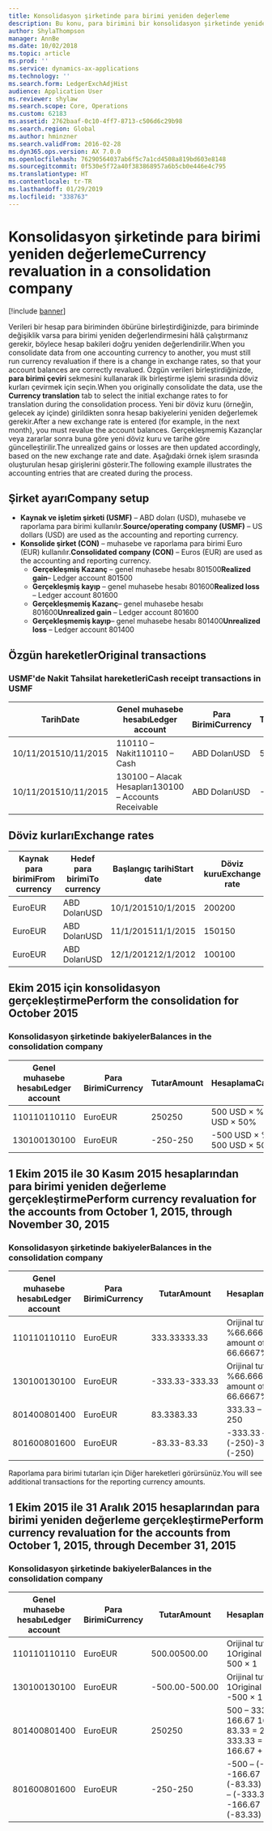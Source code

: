```yaml
---
title: Konsolidasyon şirketinde para birimi yeniden değerleme
description: Bu konu, para birimini bir konsolidasyon şirketinde yeniden değerlemeyi açıklar.
author: ShylaThompson
manager: AnnBe
ms.date: 10/02/2018
ms.topic: article
ms.prod: ''
ms.service: dynamics-ax-applications
ms.technology: ''
ms.search.form: LedgerExchAdjHist
audience: Application User
ms.reviewer: shylaw
ms.search.scope: Core, Operations
ms.custom: 62183
ms.assetid: 2762baaf-0c10-4ff7-8713-c506d6c29b98
ms.search.region: Global
ms.author: hminzner
ms.search.validFrom: 2016-02-28
ms.dyn365.ops.version: AX 7.0.0
ms.openlocfilehash: 76290564037ab6f5c7a1cd4508a819bd603e8148
ms.sourcegitcommit: 0f530e5f72a40f383868957a6b5cb0e446e4c795
ms.translationtype: HT
ms.contentlocale: tr-TR
ms.lasthandoff: 01/29/2019
ms.locfileid: "338763"
---
```

# <a name="currency-revaluation-in-a-consolidation-company"></a><span data-ttu-id="98949-103">Konsolidasyon şirketinde para birimi yeniden değerleme</span><span class="sxs-lookup"><span data-stu-id="98949-103">Currency revaluation in a consolidation company</span></span>

[!include [banner](../includes/banner.md)]

<span data-ttu-id="98949-104">Verileri bir hesap para biriminden öbürüne birleştirdiğinizde, para biriminde değişiklik varsa para birimi yeniden değerlendirmesini hâlâ çalıştırmanız gerekir, böylece hesap bakileri doğru yeniden değerlendirilir.</span><span class="sxs-lookup"><span data-stu-id="98949-104">When you consolidate data from one accounting currency to another, you must still run currency revaluation if there is a change in exchange rates, so that your account balances  are correctly revalued.</span></span> <span data-ttu-id="98949-105">Özgün verileri birleştirdiğinizde, **para birimi çeviri** sekmesini kullanarak ilk birleştirme işlemi sırasında döviz kurları çevirmek için seçin.</span><span class="sxs-lookup"><span data-stu-id="98949-105">When you originally consolidate the data, use the **Currency translation** tab to select the initial exchange rates to for translation during the consolidation process.</span></span> <span data-ttu-id="98949-106">Yeni bir döviz kuru (örneğin, gelecek ay içinde) girildikten sonra hesap bakiyelerini yeniden değerlemek gerekir.</span><span class="sxs-lookup"><span data-stu-id="98949-106">After a new exchange rate is entered (for example, in the next month), you must revalue the account balances.</span></span> <span data-ttu-id="98949-107">Gerçekleşmemiş Kazançlar veya zararlar sonra buna göre yeni döviz kuru ve tarihe göre güncelleştirilir.</span><span class="sxs-lookup"><span data-stu-id="98949-107">The unrealized gains or losses are then updated accordingly, based on the new exchange rate and date.</span></span> <span data-ttu-id="98949-108">Aşağıdaki örnek işlem sırasında oluşturulan hesap girişlerini gösterir.</span><span class="sxs-lookup"><span data-stu-id="98949-108">The following example illustrates the accounting entries that are created during the process.</span></span>

## <a name="company-setup"></a><span data-ttu-id="98949-109">Şirket ayarı</span><span class="sxs-lookup"><span data-stu-id="98949-109">Company setup</span></span>
-   <span data-ttu-id="98949-110">**Kaynak ve işletim şirketi (USMF)** – ABD doları (USD), muhasebe ve raporlama para birimi kullanılır.</span><span class="sxs-lookup"><span data-stu-id="98949-110">**Source/operating company (USMF)** – US dollars (USD) are used as the accounting and reporting currency.</span></span>
-   <span data-ttu-id="98949-111">**Konsolide şirket (CON)** – muhasebe ve raporlama para birimi Euro (EUR) kullanılır.</span><span class="sxs-lookup"><span data-stu-id="98949-111">**Consolidated company (CON)** – Euros (EUR) are used as the accounting and reporting currency.</span></span>
    -   <span data-ttu-id="98949-112">**Gerçekleşmiş Kazanç** – genel muhasebe hesabı 801500</span><span class="sxs-lookup"><span data-stu-id="98949-112">**Realized gain**– Ledger account 801500</span></span>
    -   <span data-ttu-id="98949-113">**Gerçekleşmiş kayıp** – genel muhasebe hesabı 801600</span><span class="sxs-lookup"><span data-stu-id="98949-113">**Realized loss** – Ledger account 801600</span></span>
    -   <span data-ttu-id="98949-114">**Gerçekleşmemiş Kazanç**– genel muhasebe hesabı 801600</span><span class="sxs-lookup"><span data-stu-id="98949-114">**Unrealized gain** – Ledger account 801600</span></span>
    -   <span data-ttu-id="98949-115">**Gerçekleşmemiş kayıp**– genel muhasebe hesabı 801400</span><span class="sxs-lookup"><span data-stu-id="98949-115">**Unrealized loss** – Ledger account 801400</span></span>

## <a name="original-transactions"></a><span data-ttu-id="98949-116">Özgün hareketler</span><span class="sxs-lookup"><span data-stu-id="98949-116">Original transactions</span></span>
### <a name="cash-receipt-transactions-in-usmf"></a><span data-ttu-id="98949-117">USMF'de Nakit Tahsilat hareketleri</span><span class="sxs-lookup"><span data-stu-id="98949-117">Cash receipt transactions in USMF</span></span>

| <span data-ttu-id="98949-118">Tarih</span><span class="sxs-lookup"><span data-stu-id="98949-118">Date</span></span>       | <span data-ttu-id="98949-119">Genel muhasebe hesabı</span><span class="sxs-lookup"><span data-stu-id="98949-119">Ledger account</span></span>               | <span data-ttu-id="98949-120">Para Birimi</span><span class="sxs-lookup"><span data-stu-id="98949-120">Currency</span></span> | <span data-ttu-id="98949-121">Tutar</span><span class="sxs-lookup"><span data-stu-id="98949-121">Amount</span></span> |
|------------|------------------------------|----------|--------|
| <span data-ttu-id="98949-122">10/11/2015</span><span class="sxs-lookup"><span data-stu-id="98949-122">10/11/2015</span></span> | <span data-ttu-id="98949-123">110110 – Nakit</span><span class="sxs-lookup"><span data-stu-id="98949-123">110110 – Cash</span></span>                | <span data-ttu-id="98949-124">ABD Doları</span><span class="sxs-lookup"><span data-stu-id="98949-124">USD</span></span>      | <span data-ttu-id="98949-125">500</span><span class="sxs-lookup"><span data-stu-id="98949-125">500</span></span>    |
| <span data-ttu-id="98949-126">10/11/2015</span><span class="sxs-lookup"><span data-stu-id="98949-126">10/11/2015</span></span> | <span data-ttu-id="98949-127">130100 – Alacak Hesapları</span><span class="sxs-lookup"><span data-stu-id="98949-127">130100 – Accounts Receivable</span></span> | <span data-ttu-id="98949-128">ABD Doları</span><span class="sxs-lookup"><span data-stu-id="98949-128">USD</span></span>      | <span data-ttu-id="98949-129">-500</span><span class="sxs-lookup"><span data-stu-id="98949-129">-500</span></span>   |

## <a name="exchange-rates"></a><span data-ttu-id="98949-130">Döviz kurları</span><span class="sxs-lookup"><span data-stu-id="98949-130">Exchange rates</span></span>

| <span data-ttu-id="98949-131">Kaynak para birimi</span><span class="sxs-lookup"><span data-stu-id="98949-131">From currency</span></span> | <span data-ttu-id="98949-132">Hedef para birimi</span><span class="sxs-lookup"><span data-stu-id="98949-132">To currency</span></span> | <span data-ttu-id="98949-133">Başlangıç tarihi</span><span class="sxs-lookup"><span data-stu-id="98949-133">Start date</span></span> | <span data-ttu-id="98949-134">Döviz kuru</span><span class="sxs-lookup"><span data-stu-id="98949-134">Exchange rate</span></span> |
|---------------|-------------|------------|---------------|
| <span data-ttu-id="98949-135">Euro</span><span class="sxs-lookup"><span data-stu-id="98949-135">EUR</span></span>           | <span data-ttu-id="98949-136">ABD Doları</span><span class="sxs-lookup"><span data-stu-id="98949-136">USD</span></span>         | <span data-ttu-id="98949-137">10/1/2015</span><span class="sxs-lookup"><span data-stu-id="98949-137">10/1/2015</span></span>  | <span data-ttu-id="98949-138">200</span><span class="sxs-lookup"><span data-stu-id="98949-138">200</span></span>           |
| <span data-ttu-id="98949-139">Euro</span><span class="sxs-lookup"><span data-stu-id="98949-139">EUR</span></span>           | <span data-ttu-id="98949-140">ABD Doları</span><span class="sxs-lookup"><span data-stu-id="98949-140">USD</span></span>         | <span data-ttu-id="98949-141">11/1/2015</span><span class="sxs-lookup"><span data-stu-id="98949-141">11/1/2015</span></span>  | <span data-ttu-id="98949-142">150</span><span class="sxs-lookup"><span data-stu-id="98949-142">150</span></span>           |
| <span data-ttu-id="98949-143">Euro</span><span class="sxs-lookup"><span data-stu-id="98949-143">EUR</span></span>           | <span data-ttu-id="98949-144">ABD Doları</span><span class="sxs-lookup"><span data-stu-id="98949-144">USD</span></span>         | <span data-ttu-id="98949-145">12/1/2012</span><span class="sxs-lookup"><span data-stu-id="98949-145">12/1/2012</span></span>  | <span data-ttu-id="98949-146">100</span><span class="sxs-lookup"><span data-stu-id="98949-146">100</span></span>           |

## <a name="perform-the-consolidation-for-october-2015"></a><span data-ttu-id="98949-147">Ekim 2015 için konsolidasyon gerçekleştirme</span><span class="sxs-lookup"><span data-stu-id="98949-147">Perform the consolidation for October 2015</span></span>
### <a name="balances-in-the-consolidation-company"></a><span data-ttu-id="98949-148">Konsolidasyon şirketinde bakiyeler</span><span class="sxs-lookup"><span data-stu-id="98949-148">Balances in the consolidation company</span></span>

| <span data-ttu-id="98949-149">Genel muhasebe hesabı</span><span class="sxs-lookup"><span data-stu-id="98949-149">Ledger account</span></span> | <span data-ttu-id="98949-150">Para Birimi</span><span class="sxs-lookup"><span data-stu-id="98949-150">Currency</span></span> | <span data-ttu-id="98949-151">Tutar</span><span class="sxs-lookup"><span data-stu-id="98949-151">Amount</span></span> | <span data-ttu-id="98949-152">Hesaplama</span><span class="sxs-lookup"><span data-stu-id="98949-152">Calculation</span></span>    |
|----------------|----------|--------|----------------|
| <span data-ttu-id="98949-153">110110</span><span class="sxs-lookup"><span data-stu-id="98949-153">110110</span></span>         | <span data-ttu-id="98949-154">Euro</span><span class="sxs-lookup"><span data-stu-id="98949-154">EUR</span></span>      | <span data-ttu-id="98949-155">250</span><span class="sxs-lookup"><span data-stu-id="98949-155">250</span></span>    | <span data-ttu-id="98949-156">500 USD × %50</span><span class="sxs-lookup"><span data-stu-id="98949-156">500 USD × 50%</span></span>  |
| <span data-ttu-id="98949-157">130100</span><span class="sxs-lookup"><span data-stu-id="98949-157">130100</span></span>         | <span data-ttu-id="98949-158">Euro</span><span class="sxs-lookup"><span data-stu-id="98949-158">EUR</span></span>      | <span data-ttu-id="98949-159">-250</span><span class="sxs-lookup"><span data-stu-id="98949-159">-250</span></span>   | <span data-ttu-id="98949-160">-500 USD × %50</span><span class="sxs-lookup"><span data-stu-id="98949-160">-500 USD × 50%</span></span> |

## <a name="perform-currency-revaluation-for-the-accounts-from-october-1-2015-through-november-30-2015"></a><span data-ttu-id="98949-161">1 Ekim 2015 ile 30 Kasım 2015 hesaplarından para birimi yeniden değerleme gerçekleştirme</span><span class="sxs-lookup"><span data-stu-id="98949-161">Perform currency revaluation for the accounts from October 1, 2015, through November 30, 2015</span></span>
### <a name="balances-in-the-consolidation-company"></a><span data-ttu-id="98949-162">Konsolidasyon şirketinde bakiyeler</span><span class="sxs-lookup"><span data-stu-id="98949-162">Balances in the consolidation company</span></span>

| <span data-ttu-id="98949-163">Genel muhasebe hesabı</span><span class="sxs-lookup"><span data-stu-id="98949-163">Ledger account</span></span> | <span data-ttu-id="98949-164">Para Birimi</span><span class="sxs-lookup"><span data-stu-id="98949-164">Currency</span></span> | <span data-ttu-id="98949-165">Tutar</span><span class="sxs-lookup"><span data-stu-id="98949-165">Amount</span></span>  | <span data-ttu-id="98949-166">Hesaplama</span><span class="sxs-lookup"><span data-stu-id="98949-166">Calculation</span></span>                        |
|----------------|----------|---------|------------------------------------|
| <span data-ttu-id="98949-167">110110</span><span class="sxs-lookup"><span data-stu-id="98949-167">110110</span></span>         | <span data-ttu-id="98949-168">Euro</span><span class="sxs-lookup"><span data-stu-id="98949-168">EUR</span></span>      | <span data-ttu-id="98949-169">333.33</span><span class="sxs-lookup"><span data-stu-id="98949-169">333.33</span></span>  | <span data-ttu-id="98949-170">Orijinal tutar 500 × %66.6667</span><span class="sxs-lookup"><span data-stu-id="98949-170">Original amount of 500 × 66.6667%</span></span>  |
| <span data-ttu-id="98949-171">130100</span><span class="sxs-lookup"><span data-stu-id="98949-171">130100</span></span>         | <span data-ttu-id="98949-172">Euro</span><span class="sxs-lookup"><span data-stu-id="98949-172">EUR</span></span>      | <span data-ttu-id="98949-173">-333.33</span><span class="sxs-lookup"><span data-stu-id="98949-173">-333.33</span></span> | <span data-ttu-id="98949-174">Orijinal tutar -500 × %66.6667</span><span class="sxs-lookup"><span data-stu-id="98949-174">Original amount of -500 × 66.6667%</span></span> |
| <span data-ttu-id="98949-175">801400</span><span class="sxs-lookup"><span data-stu-id="98949-175">801400</span></span>         | <span data-ttu-id="98949-176">Euro</span><span class="sxs-lookup"><span data-stu-id="98949-176">EUR</span></span>      | <span data-ttu-id="98949-177">83.33</span><span class="sxs-lookup"><span data-stu-id="98949-177">83.33</span></span>   | <span data-ttu-id="98949-178">333.33 – 250</span><span class="sxs-lookup"><span data-stu-id="98949-178">333.33 – 250</span></span>                       |
| <span data-ttu-id="98949-179">801600</span><span class="sxs-lookup"><span data-stu-id="98949-179">801600</span></span>         | <span data-ttu-id="98949-180">Euro</span><span class="sxs-lookup"><span data-stu-id="98949-180">EUR</span></span>      | <span data-ttu-id="98949-181">-83.33</span><span class="sxs-lookup"><span data-stu-id="98949-181">-83.33</span></span>  | <span data-ttu-id="98949-182">-333.33 – (-250)</span><span class="sxs-lookup"><span data-stu-id="98949-182">-333.33 – (-250)</span></span>                   |

<span data-ttu-id="98949-183">Raporlama para birimi tutarları için Diğer hareketleri görürsünüz.</span><span class="sxs-lookup"><span data-stu-id="98949-183">You will see additional transactions for the reporting currency amounts.</span></span>

## <a name="perform-currency-revaluation-for-the-accounts-from-october-1-2015-through-december-31-2015"></a><span data-ttu-id="98949-184">1 Ekim 2015 ile 31 Aralık 2015 hesaplarından para birimi yeniden değerleme gerçekleştirme</span><span class="sxs-lookup"><span data-stu-id="98949-184">Perform currency revaluation for the accounts from October 1, 2015, through December 31, 2015</span></span>
### <a name="balances-in-the-consolidation-company"></a><span data-ttu-id="98949-185">Konsolidasyon şirketinde bakiyeler</span><span class="sxs-lookup"><span data-stu-id="98949-185">Balances in the consolidation company</span></span>

| <span data-ttu-id="98949-186">Genel muhasebe hesabı</span><span class="sxs-lookup"><span data-stu-id="98949-186">Ledger account</span></span> | <span data-ttu-id="98949-187">Para Birimi</span><span class="sxs-lookup"><span data-stu-id="98949-187">Currency</span></span> | <span data-ttu-id="98949-188">Tutar</span><span class="sxs-lookup"><span data-stu-id="98949-188">Amount</span></span>  | <span data-ttu-id="98949-189">Hesaplama</span><span class="sxs-lookup"><span data-stu-id="98949-189">Calculation</span></span>                                          |
|----------------|----------|---------|------------------------------------------------------|
| <span data-ttu-id="98949-190">110110</span><span class="sxs-lookup"><span data-stu-id="98949-190">110110</span></span>         | <span data-ttu-id="98949-191">Euro</span><span class="sxs-lookup"><span data-stu-id="98949-191">EUR</span></span>      | <span data-ttu-id="98949-192">500.00</span><span class="sxs-lookup"><span data-stu-id="98949-192">500.00</span></span>  | <span data-ttu-id="98949-193">Orijinal tutar of 500 × 1</span><span class="sxs-lookup"><span data-stu-id="98949-193">Original amount of 500 × 1</span></span>                           |
| <span data-ttu-id="98949-194">130100</span><span class="sxs-lookup"><span data-stu-id="98949-194">130100</span></span>         | <span data-ttu-id="98949-195">Euro</span><span class="sxs-lookup"><span data-stu-id="98949-195">EUR</span></span>      | <span data-ttu-id="98949-196">-500.00</span><span class="sxs-lookup"><span data-stu-id="98949-196">-500.00</span></span> | <span data-ttu-id="98949-197">Orijinal tutar -500 × 1</span><span class="sxs-lookup"><span data-stu-id="98949-197">Original amount of -500 × 1</span></span>                          |
| <span data-ttu-id="98949-198">801400</span><span class="sxs-lookup"><span data-stu-id="98949-198">801400</span></span>         | <span data-ttu-id="98949-199">Euro</span><span class="sxs-lookup"><span data-stu-id="98949-199">EUR</span></span>      | <span data-ttu-id="98949-200">250</span><span class="sxs-lookup"><span data-stu-id="98949-200">250</span></span>     | <span data-ttu-id="98949-201">500 – 333.33 = 166.67 166.67 + 83.33 = 250</span><span class="sxs-lookup"><span data-stu-id="98949-201">500 – 333.33 = 166.67 166.67 + 83.33 = 250</span></span>           |
| <span data-ttu-id="98949-202">801600</span><span class="sxs-lookup"><span data-stu-id="98949-202">801600</span></span>         | <span data-ttu-id="98949-203">Euro</span><span class="sxs-lookup"><span data-stu-id="98949-203">EUR</span></span>      | <span data-ttu-id="98949-204">-250</span><span class="sxs-lookup"><span data-stu-id="98949-204">-250</span></span>    | <span data-ttu-id="98949-205">-500 – (-333.33) = -166.67 -166.67 + (-83.33) = -250</span><span class="sxs-lookup"><span data-stu-id="98949-205">-500 – (-333.33) = -166.67 -166.67 + (-83.33) = -250</span></span> |





